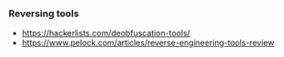 ### Reversing tools
- https://hackerlists.com/deobfuscation-tools/
- https://www.pelock.com/articles/reverse-engineering-tools-review
